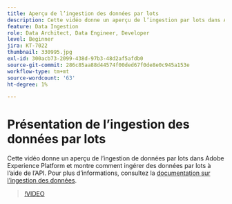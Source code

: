 ```yaml
---
title: Aperçu de l’ingestion des données par lots
description: Cette vidéo donne un aperçu de l’ingestion par lots dans Adobe Experience Platform et montre comment ingérer des données par lots à l’aide de l’API.
feature: Data Ingestion
role: Data Architect, Data Engineer, Developer
level: Beginner
jira: KT-7022
thumbnail: 330995.jpg
exl-id: 300acb73-2099-438d-97b3-48d2af5afdb0
source-git-commit: 286c85aa88d44574f00ded67f0de8e0c945a153e
workflow-type: tm+mt
source-wordcount: '63'
ht-degree: 1%

---
```


# Présentation de l’ingestion des données par lots

Cette vidéo donne un aperçu de l’ingestion de données par lots dans Adobe Experience Platform et montre comment ingérer des données par lots à l’aide de l’API. Pour plus d’informations, consultez la [documentation sur l’ingestion des données](https://experienceleague.adobe.com/docs/experience-platform/ingestion/home.html?lang=fr).

>[!VIDEO](https://video.tv.adobe.com/v/330995?learn=on&enablevpops)
